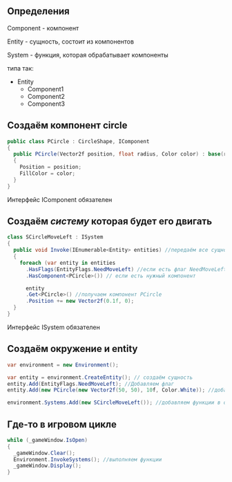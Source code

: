 ## Определения
Component - компонент

Entity - сущность, состоит из компонентов

System - функция, которая обрабатывает компоненты

типа так:
* Entity
  * Component1
  * Component2
  * Component3


## Создаём компонент __**circle**__
```c#
public class PCircle : CircleShape, IComponent
{
  public PCircle(Vector2f position, float radius, Color color) : base(radius)
  {
    Position = position;
    FillColor = color;
  }
}
```
Интерфейс IComponent обязателен

## Создаём *систему* которая будет его двигать
```c#
class SCircleMoveLeft : ISystem
{
  public void Invoke(IEnumerable<Entity> entities) //передаём все сущности
  {
    foreach (var entity in entities
      .HasFlags(EntityFlags.NeedMoveLeft) //если есть флаг NeedMoveLeft, то двигаем
      .HasComponent<PCircle>()) // если есть нужный компонент

      entity
      .Get<PCircle>() //получаем компонент PCircle
      .Position += new Vector2f(0.1f, 0);
  }
}
```
Интерфейс ISystem обязателен

## Создаём окружение и entity 
```c#
var environment = new Environment();

var entity = environment.CreateEntity(); // создаём сущность
entity.Add(EntityFlags.NeedMoveLeft); //Добавляем флаг
entity.Add(new PCircle(new Vector2f(50, 50), 10f, Color.White)); //добавляем компонент

environment.Systems.Add(new SCircleMoveLeft()); //добавляем функции в окружение
```

## Где-то в игровом цикле
```c#
while (_gameWindow.IsOpen)
{
  _gameWindow.Clear();
  Environment.InvokeSystems(); //выполняем функции
  _gameWindow.Display();
}
```
